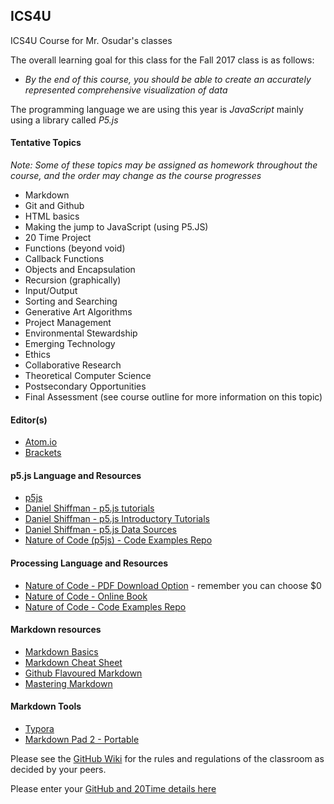 ICS4U
-----

ICS4U Course for Mr. Osudar's classes

The overall learning goal for this class for the Fall 2017 class is as follows:
* _By the end of this course, you should be able to create an accurately represented comprehensive visualization of data_

The programming language we are using this year is *JavaScript* mainly using a library called *P5.js*

#### Tentative Topics
_Note: Some of these topics may be assigned as homework throughout the course, and the order may change as the course progresses_

* Markdown
* Git and Github
* HTML basics
* Making the jump to JavaScript (using P5.JS)
* 20 Time Project
* Functions (beyond void)
* Callback Functions
* Objects and Encapsulation
* Recursion (graphically)
* Input/Output
* Sorting and Searching
* Generative Art Algorithms
* Project Management
* Environmental Stewardship
* Emerging Technology
* Ethics
* Collaborative Research
* Theoretical Computer Science
* Postsecondary Opportunities
* Final Assessment (see course outline for more information on this topic)

#### Editor(s)
* [Atom.io](http://atom.io/)
* [Brackets](http://brackets.io/)

#### p5.js Language and Resources
* [p5js](https://p5js.org/)
* [Daniel Shiffman - p5.js tutorials](https://www.youtube.com/user/shiffman/playlists?shelf_id=14&view=50&sort=dd)
* [Daniel Shiffman - p5.js Introductory Tutorials](https://www.youtube.com/playlist?list=PLRqwX-V7Uu6Zy51Q-x9tMWIv9cueOFTFA)
* [Daniel Shiffman - p5.js Data Sources](https://www.youtube.com/playlist?list=PLRqwX-V7Uu6a-SQiI4RtIwuOrLJGnel0r)
* [Nature of Code (p5js) - Code Examples Repo](https://github.com/shiffman/The-Nature-of-Code-Examples-p5.js/)

#### Processing Language and Resources
* [Nature of Code - PDF Download Option](http://natureofcode.com/) - remember you can choose $0
* [Nature of Code - Online Book](http://natureofcode.com/book/)
* [Nature of Code - Code Examples Repo](https://github.com/shiffman/The-Nature-of-Code-Examples)

#### Markdown resources
* [Markdown Basics](http://www.markdowntutorial.com/lesson/1/)
* [Markdown Cheat Sheet](https://guides.github.com/pdfs/markdown-cheatsheet-online.pdf)
* [Github Flavoured Markdown](https://help.github.com/articles/basic-writing-and-formatting-syntax/)
* [Mastering Markdown](https://guides.github.com/features/mastering-markdown/)

#### Markdown Tools
* [Typora](https://www.typora.io/)
* [Markdown Pad 2 - Portable](http://markdownpad.com/faq.html#portable)

Please see the [GitHub Wiki](https://github.com/mrseidel-classes/ICS4U/wiki) for the rules and regulations of the classroom as decided by your peers.

Please enter your [GitHub and 20Time details here](https://goo.gl/forms/5v259WFPKuWz9mlF2)
